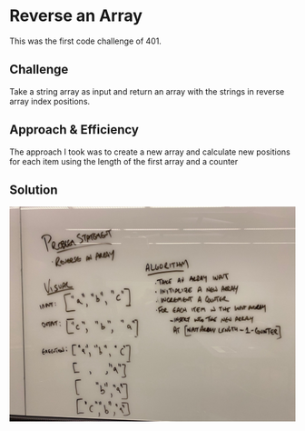 # Reverse an Array
This was the first code challenge of 401.

## Challenge
Take a string array as input and return an array with the strings in reverse array index positions.

## Approach & Efficiency
The approach I took was to create a new array and calculate new positions for each item using the length of the first array and a counter 

## Solution
![whiteboard](assets/challenge1_whiteboard_thom_bullock.jpg)

